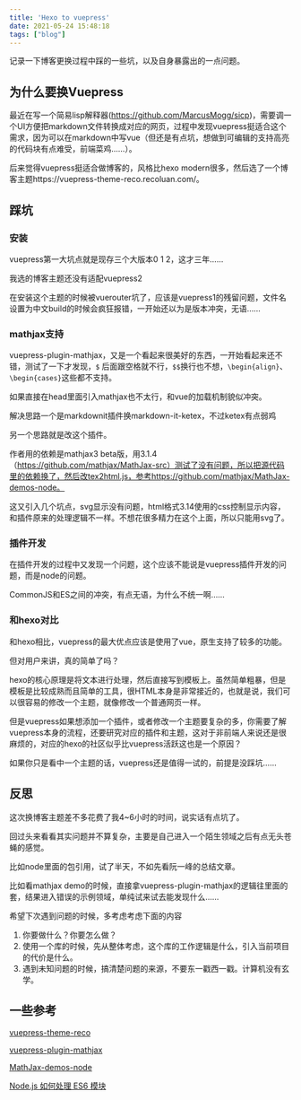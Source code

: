 ```yaml
---
title: 'Hexo to vuepress'
date: 2021-05-24 15:48:18
tags: ["blog"]
---
```


记录一下博客更换过程中踩的一些坑，以及自身暴露出的一点问题。

<!-- more -->

## 为什么要换Vuepress

最近在写一个简易lisp解释器(https://github.com/MarcusMogg/sicp)，需要调一个UI方便把markdown文件转换成对应的网页，过程中发现vuepress挺适合这个需求，因为可以在markdown中写vue（但还是有点坑，想做到可编辑的支持高亮的代码块有点难受，前端菜鸡……）。

后来觉得vuepress挺适合做博客的，风格比hexo modern很多，然后选了一个博客主题https://vuepress-theme-reco.recoluan.com/。

## 踩坑

### 安装

vuepress第一大坑点就是现存三个大版本0 1 2，这才三年……

我选的博客主题还没有适配vuepress2

在安装这个主题的时候被vuerouter坑了，应该是vuepress1的残留问题，文件名设置为中文build的时候会疯狂报错，一开始还以为是版本冲突，无语……

### mathjax支持

vuepress-plugin-mathjax，又是一个看起来很美好的东西，一开始看起来还不错，测试了一下才发现，`$` 后面跟空格就不行，`$$`换行也不想，`\begin{align}`、`\begin{cases}`这些都不支持。

如果直接在head里面引入mathjax也不太行，和vue的加载机制貌似冲突。

解决思路一个是markdownit插件换markdown-it-ketex，不过ketex有点弱鸡

另一个思路就是改这个插件。

作者用的依赖是mathjax3 beta版，用3.1.4（https://github.com/mathjax/MathJax-src）测试了没有问题，所以把源代码里的依赖换了，然后改tex2html.js，参考https://github.com/mathjax/MathJax-demos-node。

这又引入几个坑点，svg显示没有问题，html格式3.14使用的css控制显示内容，和插件原来的处理逻辑不一样。不想花很多精力在这个上面，所以只能用svg了。

### 插件开发

在插件开发的过程中又发现一个问题，这个应该不能说是vuepress插件开发的问题，而是node的问题。

CommonJS和ES之间的冲突，有点无语，为什么不统一啊……


### 和hexo对比

和hexo相比，vuepress的最大优点应该是使用了vue，原生支持了较多的功能。

但对用户来讲，真的简单了吗？

hexo的核心原理是将文本进行处理，然后直接写到模板上。虽然简单粗暴，但是模板是比较成熟而且简单的工具，很HTML本身是非常接近的，也就是说，我们可以很容易的修改一个主题，就像修改一个普通网页一样。

但是vuepress如果想添加一个插件，或者修改一个主题要复杂的多，你需要了解vuepress本身的流程，还要研究对应的插件和主题，这对于非前端人来说还是很麻烦的，对应的hexo的社区似乎比vuepress活跃这也是一个原因？

如果你只是看中一个主题的话，vuepress还是值得一试的，前提是没踩坑……

## 反思

这次换博客主题差不多花费了我4~6小时的时间，说实话有点坑了。

回过头来看看其实问题并不算复杂，主要是自己进入一个陌生领域之后有点无头苍蝇的感觉。

比如node里面的包引用，试了半天，不如先看阮一峰的总结文章。

比如看mathjax demo的时候，直接拿vuepress-plugin-mathjax的逻辑往里面的套，结果进入错误的示例领域，单纯试来试去能发现什么……

希望下次遇到问题的时候，多考虑考虑下面的内容

1. 你要做什么？你要怎么做？
2. 使用一个库的时候，先从整体考虑，这个库的工作逻辑是什么，引入当前项目的代价是什么。
3. 遇到未知问题的时候，搞清楚问题的来源，不要东一戳西一戳。计算机没有玄学。

## 一些参考

[vuepress-theme-reco](https://vuepress-theme-reco.recoluan.com/)

[vuepress-plugin-mathjax](https://github.com/vuepress/vuepress-plugin-mathjax)

[MathJax-demos-node](https://github.com/mathjax/MathJax-demos-node)

[Node.js 如何处理 ES6 模块](http://www.ruanyifeng.com/blog/2020/08/how-nodejs-use-es6-module.html)